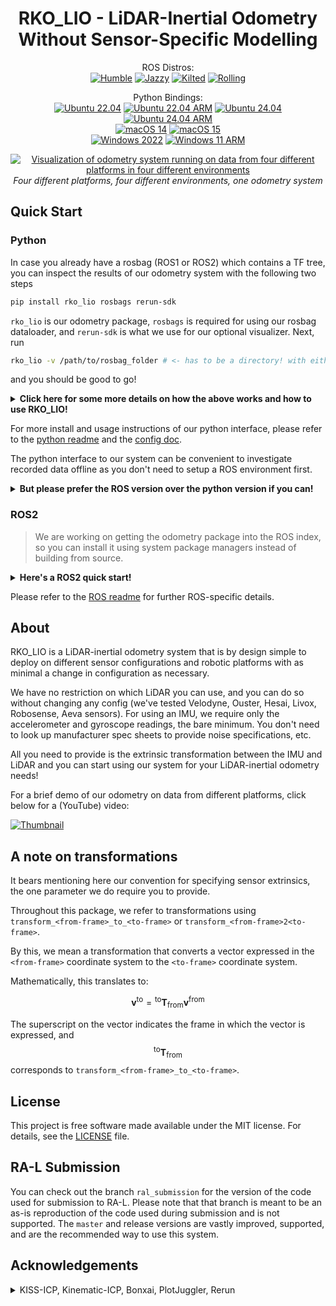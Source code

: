 <div align="center">
  <h1>RKO_LIO - LiDAR-Inertial Odometry<br />Without Sensor-Specific Modelling</h1>
</div>

<p align="center">
ROS Distros:
<br />
<a href="https://github.com/PRBonn/rko_lio/actions/workflows/ros_build_humble.yaml"><img src="https://github.com/PRBonn/rko_lio/actions/workflows/ros_build_humble.yaml/badge.svg?branch=master" alt="Humble" /></a>
<a href="https://github.com/PRBonn/rko_lio/actions/workflows/ros_build_jazzy.yaml"><img src="https://github.com/PRBonn/rko_lio/actions/workflows/ros_build_jazzy.yaml/badge.svg?branch=master" alt="Jazzy" /></a>
<a href="https://github.com/PRBonn/rko_lio/actions/workflows/ros_build_kilted.yaml"><img src="https://github.com/PRBonn/rko_lio/actions/workflows/ros_build_kilted.yaml/badge.svg?branch=master" alt="Kilted" /></a>
<a href="https://github.com/PRBonn/rko_lio/actions/workflows/ros_build_rolling.yaml"><img src="https://github.com/PRBonn/rko_lio/actions/workflows/ros_build_rolling.yaml/badge.svg?branch=master" alt="Rolling" /></a>
</p>

<p align="center">
Python Bindings:
<br />
<a href="https://github.com/PRBonn/rko_lio/actions/workflows/python_bindings_ubuntu_2204.yaml"><img src="https://github.com/PRBonn/rko_lio/actions/workflows/python_bindings_ubuntu_2204.yaml/badge.svg?branch=master" alt="Ubuntu 22.04" /></a>
<a href="https://github.com/PRBonn/rko_lio/actions/workflows/python_bindings_ubuntu_2204_arm.yaml"><img src="https://github.com/PRBonn/rko_lio/actions/workflows/python_bindings_ubuntu_2204_arm.yaml/badge.svg?branch=master" alt="Ubuntu 22.04 ARM" /></a>
<a href="https://github.com/PRBonn/rko_lio/actions/workflows/python_bindings_ubuntu_2404.yaml"><img src="https://github.com/PRBonn/rko_lio/actions/workflows/python_bindings_ubuntu_2404.yaml/badge.svg?branch=master" alt="Ubuntu 24.04" /></a>
<a href="https://github.com/PRBonn/rko_lio/actions/workflows/python_bindings_ubuntu_2404_arm.yaml"><img src="https://github.com/PRBonn/rko_lio/actions/workflows/python_bindings_ubuntu_2404_arm.yaml/badge.svg?branch=master" alt="Ubuntu 24.04 ARM" /></a>
<br />
<a href="https://github.com/PRBonn/rko_lio/actions/workflows/python_bindings_macos_14.yaml"><img src="https://github.com/PRBonn/rko_lio/actions/workflows/python_bindings_macos_14.yaml/badge.svg?branch=master" alt="macOS 14" /></a>
<a href="https://github.com/PRBonn/rko_lio/actions/workflows/python_bindings_macos_15.yaml"><img src="https://github.com/PRBonn/rko_lio/actions/workflows/python_bindings_macos_15.yaml/badge.svg?branch=master" alt="macOS 15" /></a>
<br />
<a href="https://github.com/PRBonn/rko_lio/actions/workflows/python_bindings_windows_2022.yaml"><img src="https://github.com/PRBonn/rko_lio/actions/workflows/python_bindings_windows_2022.yaml/badge.svg?branch=master" alt="Windows 2022" /></a>
<a href="https://github.com/PRBonn/rko_lio/actions/workflows/python_bindings_windows_11_arm.yaml"><img src="https://github.com/PRBonn/rko_lio/actions/workflows/python_bindings_windows_11_arm.yaml/badge.svg?branch=master" alt="Windows 11 ARM" /></a>
</p>

<p align="center">
  <a href="https://www.youtube.com/watch?v=NNpzXdf9XmU">
    <img src="https://raw.githubusercontent.com/PRBonn/rko_lio/refs/heads/master/docs/example_multiple_platforms.png" alt="Visualization of odometry system running on data from four different platforms in four different environments" />
  </a>
  <br />
  <em>Four different platforms, four different environments, one odometry system</em>
</p>

## Quick Start

### Python

In case you already have a rosbag (ROS1 or ROS2) which contains a TF tree, you can inspect the results of our odometry system with the following two steps

```bash
pip install rko_lio rosbags rerun-sdk
```

`rko_lio` is our odometry package, `rosbags` is required for using our rosbag dataloader, and `rerun-sdk` is what we use for our optional visualizer.
Next, run

```bash
rko_lio -v /path/to/rosbag_folder # <- has to be a directory! with either *.bag files or metadata.yaml from ROS2
```

and you should be good to go!

<details>
<summary><b>Click here for some more details on how the above works and how to use RKO_LIO!</b></summary>
<br />

The `-v` flag enables visualization.

You can specify a dataloader to use with `-d`, but if you don't, we try to guess the format based on the layout of the data.

Our rosbag dataloader works with either ROS1 or ROS2 bags.
Place split ROS1 bags in a single folder and pass the folder as the data path.
Note that we don't support running `rko_lio` on partial or incomplete bags, though you can try (and maybe raise an issue if you think we should support this).
ROS2 especially will need a `metadata.yaml` file.

By default, we assume there is just one IMU topic and one LiDAR topic in the bag, in which case we automatically pick up the topic names and proceed further.
If there are multiple topics per sensor, you will be prompted to select one via the `--imu` or `--lidar` flags, which you can pass to `rko_lio`.

Next, we assume there is a (static) TF tree in the bag.
If so, we take the frame ids from the message topics we just picked up, build a static TF tree, and then query it for the extrinsic from IMU to LiDAR.
Our odometry estimates the robot pose with respect to a base frame, and by default, we assume the LiDAR frame to be the base frame.
If you would like to use a different frame, you can pass the frame id with `--base_frame` (note the other options available with `--help`).
The TF tree will be queried for the appropriate transformations (if they exist in the bag!).

In case there is no TF tree in the bag, then you will have to manually specify the extrinsics for IMU to base frame and LiDAR to base frame, as these two are **required** parameters.
Set one of the extrinsics to identity if you want that one to be the base frame (you will still have to specify both parameters).
You can specify the extrinsics via a config YAML file with the keys `extrinsic_imu2base_quat_xyzw_xyz` and `extrinsic_lidar2base_quat_xyzw_xyz`.

You can dump a config with all the options set to default values by running `rko_lio --dump_config`.
Modify as you require, and pass this file to `rko_lio` using the `-c` flag.
Please check `python/config` in the GitHub repository for example configurations.

An example invocation would then be

```bash
# the config should have the sensor extrinsics if the rosbag doesn't
rko_lio -v -c config.yaml --imu imu_topic --lidar lidar_topic /path/to/rosbag_folder
```

For all possible CLI flags, please check `rko_lio --help`.

</details>

For more install and usage instructions of our python interface, please refer to the [python readme](python#rko_lio---python-bindings) and the [config doc](/docs/config.md).

The python interface to our system can be convenient to investigate recorded data offline as you don't need to setup a ROS environment first.

<details>
<summary><b>But please prefer the ROS version over the python version if you can!</b></summary>
<br />

The ROS version is the intended way to use our odometry system on a robot.
The ROS version also has better performance mainly due to how we read incoming data.
Without getting into details, if you can, you should prefer using the ROS version.
For offline use, we provide a way to directly inspect and run our odometry on recorded rosbags (see offline mode in [ROS usage](ros#usage)), which should be preferred over the python dataloader.
The python interface is merely meant to be a convenience.

</details>

### ROS2

> We are working on getting the odometry package into the ROS index, so you can install it using system package managers instead of building from source.

<details>
<summary><b>Here's a ROS2 quick start!</b></summary>
<br />

Clone the repository into your ROS workspace and then

```bash
# we use ninja to build by default
colcon build --packages-select rko_lio # --symlink-install --event-handlers console_direct+
```

To launch the odometry node:

```bash
ros2 launch rko_lio odometry.launch.py # config_file:=/path/to/a/config.yaml rviz:=true
```

Note that we have some [default build configuration options](ros/colcon.pkg) which should automatically get picked up by colcon.
We have a few dependencies, but as long as these defaults apply, the package should build without any further consideration.
If you encounter any issues, please check [docs/build.md](docs/build.md) for further details or open an issue afterwards.

</details>

Please refer to the [ROS readme](ros) for further ROS-specific details.

## About

RKO_LIO is a LiDAR-inertial odometry system that is by design simple to deploy on different sensor configurations and robotic platforms with as minimal a change in configuration as necessary.

We have no restriction on which LiDAR you can use, and you can do so without changing any config (we've tested Velodyne, Ouster, Hesai, Livox, Robosense, Aeva sensors).
For using an IMU, we require only the accelerometer and gyroscope readings, the bare minimum.
You don't need to look up manufacturer spec sheets to provide noise specifications, etc.

All you need to provide is the extrinsic transformation between the IMU and LiDAR and you can start using our system for your LiDAR-inertial odometry needs!

For a brief demo of our odometry on data from different platforms, click below for a (YouTube) video:

[![Thumbnail](https://img.youtube.com/vi/NNpzXdf9XmU/maxresdefault.jpg)](https://www.youtube.com/watch?v=NNpzXdf9XmU)

## A note on transformations

It bears mentioning here our convention for specifying sensor extrinsics, the one parameter we do require you to provide.

Throughout this package, we refer to transformations using `transform_<from-frame>_to_<to-frame>` or `transform_<from-frame>2<to-frame>`.

By this, we mean a transformation that converts a vector expressed in the `<from-frame>` coordinate system to the `<to-frame>` coordinate system.

Mathematically, this translates to:

$$
\mathbf{v}^{\text{to}} = {}^{\text{to}} \mathbf{T}_{\text{from}}  \mathbf{v}^{\text{from}}
$$

The superscript on the vector indicates the frame in which the vector is expressed, and $${}^{\text{to}} \mathbf{T}_{\text{from}}$$ corresponds to `transform_<from-frame>_to_<to-frame>`.

## License

This project is free software made available under the MIT license. For details, see the [LICENSE](LICENSE) file.

## RA-L Submission

You can check out the branch `ral_submission` for the version of the code used for submission to RA-L.
Please note that that branch is meant to be an as-is reproduction of the code used during submission and is not supported.
The `master` and release versions are vastly improved, supported, and are the recommended way to use this system.

## Acknowledgements

<details>
<summary>KISS-ICP, Kinematic-ICP, Bonxai, PlotJuggler, Rerun</summary>

This package is inspired by and would not be possible without the work of [KISS-ICP](https://github.com/PRBonn/kiss-icp) and [Kinematic-ICP](https://github.com/PRBonn/kinematic-icp).
Additionally, we use and rely heavily on, either in the package itself or during development, [Bonxai](https://github.com/facontidavide/Bonxai), [PlotJuggler](https://github.com/facontidavide/PlotJuggler), [Rerun](https://github.com/rerun-io/rerun), and of course ROS itself.

A special mention goes out to [Rerun](https://rerun.io/) for providing an extremely easy-to-use but highly performative visualization system.
Without this, I probably would not have made a python interface at all.

</details>
